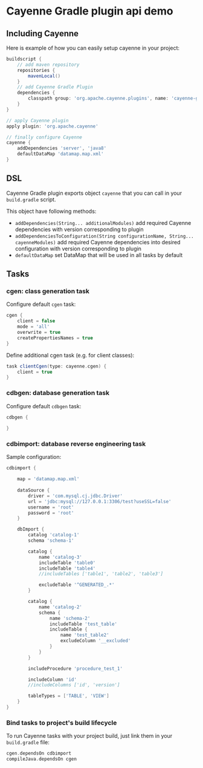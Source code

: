 # Cayenne Gradle plugin api demo

## Including Cayenne

Here is example of how you can easily setup cayenne in your project:
```groovy
buildscript {
    // add maven repository
    repositories {
        mavenLocal()
    }
    // add Cayenne Gradle Plugin
    dependencies {
        classpath group: 'org.apache.cayenne.plugins', name: 'cayenne-gradle-plugin', version: '4.0.M6-SNAPSHOT'
    }
}

// apply Cayenne plugin
apply plugin: 'org.apache.cayenne'

// finally configure Cayenne
cayenne {
    addDependencies 'server', 'java8'
    defaultDataMap 'datamap.map.xml'
}
```

## DSL

Cayenne Gradle plugin exports object ``cayenne`` that you can call in your `build.gradle` script.

This object have following methods:
- ``addDependencies(String... additionalModules)`` add required Cayenne dependencies with version corresponding to plugin
- ``addDependenciesToConfiguration(String configurationName, String... cayenneModules)`` add required Cayenne dependencies 
into desired configuration with version corresponding to plugin
- ``defaultDataMap`` set DataMap that will be used in all tasks by default 


## Tasks

### cgen: class generation task 

Configure default `cgen` task:
```groovy
cgen {
    client = false
    mode = 'all'
    overwrite = true
    createPropertiesNames = true
}
```

Define additional cgen task (e.g. for client classes):
```groovy
task clientCgen(type: cayenne.cgen) {
    client = true
}
```

### cdbgen: database generation task
 
Configure default `cdbgen` task:
```groovy
cdbgen {
    
}
```

### cdbimport: database reverse engineering task 

Sample configuration:
```groovy
cdbimport {

    map = 'datamap.map.xml'
    
    dataSource {
        driver = 'com.mysql.cj.jdbc.Driver'
        url = 'jdbc:mysql://127.0.0.1:3306/test?useSSL=false'
        username = 'root'
        password = 'root'
    }

    dbImport {
        catalog 'catalog-1'
        schema 'schema-1'

        catalog {
            name 'catalog-3'
            includeTable 'table0'
            includeTable 'table4'
            //includeTables ['table1', 'table2', 'table3']

            excludeTable '^GENERATED_.*'
        }

        catalog {
            name 'catalog-2'
            schema {
                name 'schema-2'
                includeTable 'test_table'
                includeTable {
                    name 'test_table2'
                    excludeColumn '__excluded'
                }
            }
        }

        includeProcedure 'procedure_test_1'

        includeColumn 'id'
        //includeColumns ['id', 'version']

        tableTypes = ['TABLE', 'VIEW']
    }
}
```

### Bind tasks to project's build lifecycle
To run Cayenne tasks with your project build, just link them in your `build.gradle` file:
```groovy
cgen.dependsOn cdbimport
compileJava.dependsOn cgen
```